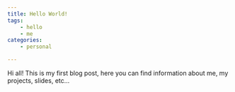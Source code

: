 ```yaml
---
title: Hello World!
tags:
    - hello
    - me
categories:
    - personal

---
```

Hi all! This is my first blog post, here you can find information about me, my projects, slides, etc...
